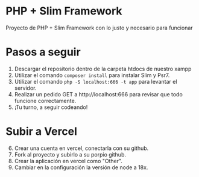 # PHP + Slim Framework

Proyecto de PHP + Slim Framework con lo justo y necesario para funcionar

# Pasos a seguir

1. Descargar el repositorio dentro de la carpeta htdocs de nuestro xampp
2. Utilizar el comando ``composer install`` para instalar Slim y Psr7.
3. Utilizar el comando ``php -S localhost:666 -t app`` para levantar el servidor.
4. Realizar un pedido GET a http://localhost:666 para revisar que todo funcione correctamente.
5. ¡Tu turno, a seguir codeando! 

# Subir a Vercel

6. Crear una cuenta en vercel, conectarla con su github.
7. Fork al proyecto y subirlo a su porpio github.
8. Crear la aplicación en vercel como "Other".
9. Cambiar en la configuración la versión de node a 18x.